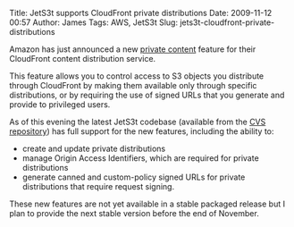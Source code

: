 Title: JetS3t supports CloudFront private distributions
Date: 2009-11-12 00:57
Author: James
Tags: AWS, JetS3t
Slug: jets3t-cloudfront-private-distributions

Amazon has just announced a new [private content][] feature for their
CloudFront content distribution service.

This feature allows you to control access to S3 objects you distribute
through CloudFront by making them available only through specific
distributions, or by requiring the use of signed URLs that you generate
and provide to privileged users.

As of this evening the latest JetS3t codebase (available from the [CVS
repository][]) has full support for the new features, including the
ability to:

-   create and update private distributions
-   manage Origin Access Identifiers, which are required for private
    distributions
-   generate canned and custom-policy signed URLs for private
    distributions that require request signing.

These new features are not yet available in a stable packaged release
but I plan to provide the next stable version before the end of
November.

  [private content]: http://aws.typepad.com/aws/2009/11/new-amazon-cloudfront-feature-private-content.html
  [CVS repository]: https://jets3t.dev.java.net/source/browse/jets3t/
